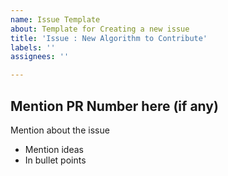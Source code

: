```yaml
---
name: Issue Template
about: Template for Creating a new issue
title: 'Issue : New Algorithm to Contribute'
labels: ''
assignees: ''

---
```


## Mention PR Number here (if any)

Mention about the issue
* Mention ideas
* In bullet points
